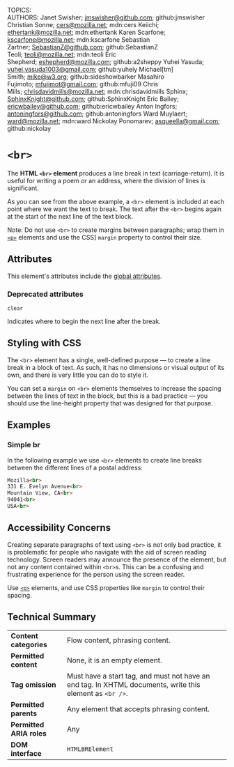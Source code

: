 TOPICS: <br>
AUTHORS: Janet Swisher; jmswisher@github.com; github:jmswisher
         Christian Sonne; cers@mozilla.net; mdn:cers
         Keiichi; ethertank@mozilla.net; mdn:ethertank
         Karen Scarfone; kscarfone@mozilla.net; mdn:kscarfone
         Sebastian Zartner; SebastianZ@github.com; github:SebastianZ
         Teoli; teoli@mozilla.net; mdn:teoli
         Eric Shepherd; eshepherd@mozilla.com; github:a2sheppy
         Yuhei Yasuda; yuhei.yasuda1003@gmail.com; github:yuheiy
         Michael[tm] Smith; mike@w3.org; github:sideshowbarker
         Masahiro Fujimoto; mfujimot@gmail.com; github:mfuji09
         Chris Mills; chrisdavidmills@mozilla.net; mdn:chrisdavidmills
         Sphinx; SphinxKnight@github.com; github:SphinxKnight
         Eric Bailey; ericwbailey@github.com; github:ericwbailey
         Anton Ingfors; antoningfors@github.com; github:antoningfors
         Ward Muylaert; ward@mozilla.net; mdn:ward
         Nickolay Ponomarev; asqueella@gmail.com; github:nickolay

# `<br>`

The **HTML `<br>` element** produces a line break in text (carriage-return). It is useful for
writing a poem or an address, where the division of lines is significant.

As you can see from the above example, a `<br>` element is included at each point where we want the
text to break. The text after the `<br>` begins again at the start of the next line of the text block.

Note: Do not use `<br>` to create margins between paragraphs; wrap them in [`<p>`](/en/webfrontend/<p>)
elements and use the CSS] `margin` property to control their size.

## Attributes

This element's attributes include the [global attributes](https://wiki.developer.mozilla.org/en-US/docs/HTML/Global_attributes).

### Deprecated attributes

`clear`

Indicates where to begin the next line after the break.

## Styling with CSS

The `<br>` element has a single, well-defined purpose — to create a line break in a block of text.
As such, it has no dimensions or visual output of its own,
and there is very little you can do to style it.

You can set a `margin` on `<br>` elements themselves to increase the spacing between the
lines of text in the block, but this is a bad practice — you should use the
line-height property that was designed for that purpose.

## Examples

### Simple br

In the following example we use `<br>` elements to create
line breaks between the different lines of a postal address:

```html
Mozilla<br>
331 E. Evelyn Avenue<br>
Mountain View, CA<br>
94041<br>
USA<br>
```

## Accessibility Concerns

Creating separate paragraphs of text using `<br>` is not only bad practice, it is problematic for
people who navigate with the aid of screen reading technology. Screen readers may announce the
presence of the element, but not any content contained within `<br>`s. This can be a confusing and
frustrating experience for the person using the screen reader.

Use [`<p>`](/en/webfrontend/<p>) elements, and use CSS properties like `margin`
to control their spacing.

## Technical Summary

|  |  |
| :-- | :-- |
| **Content categories** | Flow content, phrasing content.|
| **Permitted content** | None, it is an empty element.|
| **Tag omission** | Must have a start tag, and must not have an end tag. In XHTML documents, write this element as `<br />`. |
| **Permitted parents** | Any element that accepts phrasing content.|
| **Permitted ARIA roles** | Any |
| **DOM interface** | `HTMLBRElement` |
